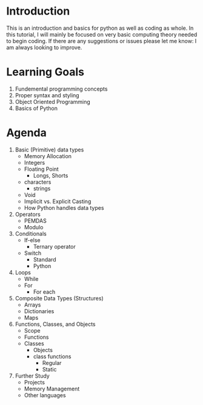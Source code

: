 # Introduction
This is an introduction and basics for python as well as coding as whole.
In this tutorial, I will mainly be focused on very basic computing theory needed to begin coding. If there are any suggestions or issues please let me know: I am always looking to improve.  
# Learning Goals
1. Fundemental programming concepts 
2. Proper syntax and styling
3. Object Oriented Programming
4. Basics of Python

# Agenda
1. Basic (Primitive) data types
    - Memory Allocation
    - Integers
    - Floating Point
        - Longs, Shorts
    - characters
        - strings
    - Void
    - Implicit vs. Explicit Casting
    - How Python handles data types
2. Operators
    - PEMDAS
    - Modulo
3. Conditionals
    - If-else
        - Ternary operator
    - Switch
        - Standard
        - Python
4. Loops
    - While
    - For
        - For each
5. Composite Data Types (Structures)
    - Arrays
    - Dictionaries
    - Maps
6. Functions, Classes, and Objects
    - Scope
    - Functions
    - Classes
        - Objects
        - class functions
            - Regular
            - Static
7. Further Study
    - Projects
    - Memory Management
    - Other languages
    

